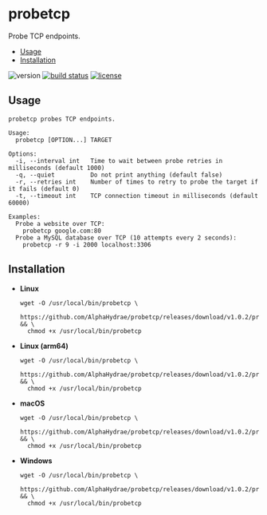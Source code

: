 # probetcp

Probe TCP endpoints.

<!-- START doctoc generated TOC please keep comment here to allow auto update -->
<!-- DON'T EDIT THIS SECTION, INSTEAD RE-RUN doctoc TO UPDATE -->


- [Usage](#usage)
- [Installation](#installation)

<!-- END doctoc generated TOC please keep comment here to allow auto update -->

![version](https://img.shields.io/badge/Version-v1.0.2-blue.svg)
[![build status](https://travis-ci.org/AlphaHydrae/probetcp.svg?branch=master)](https://travis-ci.org/AlphaHydrae/probetcp)
[![license](https://img.shields.io/badge/License-MIT-blue.svg)](LICENSE.txt)



## Usage

```
probetcp probes TCP endpoints.

Usage:
  probetcp [OPTION...] TARGET

Options:
  -i, --interval int   Time to wait between probe retries in milliseconds (default 1000)
  -q, --quiet          Do not print anything (default false)
  -r, --retries int    Number of times to retry to probe the target if it fails (default 0)
  -t, --timeout int    TCP connection timeout in milliseconds (default 60000)

Examples:
  Probe a website over TCP:
    probetcp google.com:80
  Probe a MySQL database over TCP (10 attempts every 2 seconds):
    probetcp -r 9 -i 2000 localhost:3306
```



## Installation

* **Linux**

  ```
  wget -O /usr/local/bin/probetcp \
    https://github.com/AlphaHydrae/probetcp/releases/download/v1.0.2/probetcp_v1.0.2_linux_amd64 && \
    chmod +x /usr/local/bin/probetcp
  ```
* **Linux (arm64)**

  ```
  wget -O /usr/local/bin/probetcp \
    https://github.com/AlphaHydrae/probetcp/releases/download/v1.0.2/probetcp_v1.0.2_linux_arm64 && \
    chmod +x /usr/local/bin/probetcp
  ```
* **macOS**

  ```
  wget -O /usr/local/bin/probetcp \
    https://github.com/AlphaHydrae/probetcp/releases/download/v1.0.2/probetcp_v1.0.2_darwin_amd64 && \
    chmod +x /usr/local/bin/probetcp
  ```
* **Windows**

  ```
  wget -O /usr/local/bin/probetcp \
    https://github.com/AlphaHydrae/probetcp/releases/download/v1.0.2/probetcp_v1.0.2_windows_amd64 && \
    chmod +x /usr/local/bin/probetcp
  ```



[go]: https://golang.org
